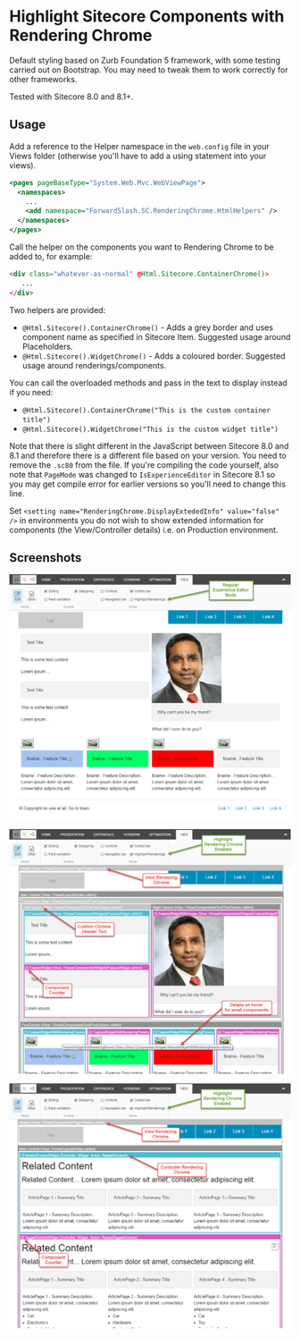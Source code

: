 # Highlight Sitecore Components with Rendering Chrome

Default styling based on Zurb Foundation 5 framework, with some testing carried out on Bootstrap. You may need to tweak them to work correctly for other frameworks.

Tested with Sitecore 8.0 and 8.1+. 

## Usage

Add a reference to the Helper namespace in the `web.config` file in your Views folder (otherwise you'll have to add a using statement into your views).

```xml
<pages pageBaseType="System.Web.Mvc.WebViewPage">
  <namespaces>
    ...
    <add namespace="ForwardSlash.SC.RenderingChrome.HtmlHelpers" />
  </namespaces>
</pages>
```

Call the helper on the components you want to Rendering Chrome to be added to, for example:

```html
<div class="whatever-as-normal" @Html.Sitecore.ContainerChrome()>
   ... 
</div>
```

Two helpers are provided:

* `@Html.Sitecore().ContainerChrome()` - Adds a grey border and uses component name as specified in Sitecore Item. Suggested usage around Placeholders.
* `@Html.Sitecore().WidgetChrome()` - Adds a coloured border. Suggested usage around renderings/components.

You can call the overloaded methods and pass in the text to display instead if you need:

* `@Html.Sitecore().ContainerChrome("This is the custom container title")`
* `@Html.Sitecore().WidgetChrome("This is the custom widget title")`

Note that there is slight different in the JavaScript between Sitecore 8.0 and 8.1 and therefore there is a different file based on your version. You need to remove the `.sc80` from the file. If you're compiling the code yourself, also note that `PageMode` was changed to `IsExperienceEditor` in Sitecore 8.1 so you may get compile error for earlier versions so you'll need to change this line.

Set `<setting name="RenderingChrome.DisplayExtededInfo" value="false" />` in environments you do not wish to show extended information for components (the View/Controller details) i.e. on Production environment.

## Screenshots

![Regular Experience Editor Mode](screenshots/highlight-regular-ee-mode.png?raw=true "Regular Experience Editor Mode")

![Highlight View Renderings](screenshots/highlight-view-rendering-chrome.png?raw=true "Highlight View Renderings")

![Highlight Controller Renderings](screenshots/highlight-controller-rendering-chrome.png?raw=true "Highlight Controller Renderings")
